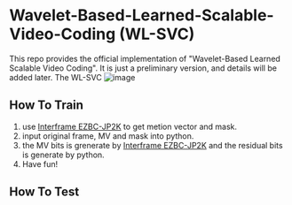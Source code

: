 # Wavelet-Based-Learned-Scalable-Video-Coding (WL-SVC)
This repo provides the official implementation of "Wavelet-Based Learned Scalable Video Coding". It is just a preliminary version, and details will be added later. The WL-SVC ![image](https://user-images.githubusercontent.com/48936648/150902487-f2288ab0-0a8d-4cb9-90b9-8b918dd59854.png)
## How To Train
1. use [Interframe EZBC-JP2K](https://ecse.rpi.edu/interframevideocoding/) to get metion vector and mask.
2. input original frame, MV and mask into python.
3. the MV bits is grenerate by [Interframe EZBC-JP2K](https://ecse.rpi.edu/interframevideocoding/) and the residual bits is generate by python.
4. Have fun!
## How To Test
